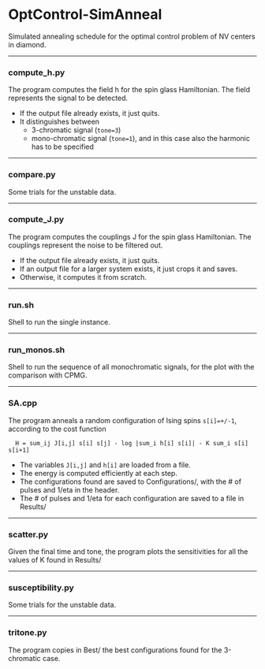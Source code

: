 # OptControl-SimAnneal

Simulated annealing schedule for the optimal control problem of NV centers in diamond.


---
### compute\_h.py

The program computes the field h for the spin glass Hamiltonian. The field represents the signal to be detected.

- If the output file already exists, it just quits.
- It distinguishes between
   - 3-chromatic signal (`tone=3`)
   - mono-chromatic signal (`tone=1`), and in this case also the harmonic has to be specified


---
### compare.py

Some trials for the unstable data.


---
### compute\_J.py

The program computes the couplings J for the spin glass Hamiltonian. The couplings represent the noise to be filtered out.

- If the output file already exists, it just quits.
- If an output file for a larger system exists, it just crops it and saves.
- Otherwise, it computes it from scratch.


---
### run.sh

Shell to run the single instance.


---
### run\_monos.sh

Shell to run the sequence of all monochromatic signals, for the plot with the comparison with CPMG.


---
### SA.cpp

The program anneals a random configuration of Ising spins `s[i]=+/-1`, according to the cost function
   
      H = sum_ij J[i,j] s[i] s[j] - log |sum_i h[i] s[i]| - K sum_i s[i] s[i+1]

- The variables `J[i,j]` and `h[i]` are loaded from a file.
- The energy is computed efficiently at each step.
- The configurations found are saved to Configurations/, with the # of pulses and 1/eta in the header.
- The # of pulses and 1/eta for each configuration are saved to a file in Results/


---
### scatter.py

Given the final time and tone, the program plots the sensitivities for all the values of K found in Results/


---
### susceptibility.py

Some trials for the unstable data.


---
### tritone.py

The program copies in Best/ the best configurations found for the 3-chromatic case.
